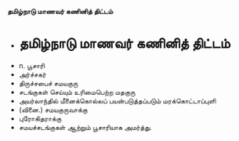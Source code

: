 **தமிழ்நாடு மாணவர் கணினித் திட்டம்**
- # தமிழ்நாடு மாணவர் கணினித் திட்டம்
- n. பூசாரி
- அர்ச்சகர்
- திருச்சபைச் சமயகுரு
- சடங்குகள் செய்யும் உரிமைபெற்ற மதகுரு
- அயர்லாந்தில் மீனைக்கொல்லப் பயன்படுத்தப்படும் மரக்கொட்டாப்புளி
- (வினை.) சமயகுருவாக்கு
- புரோகிதராக்கு
- சமயச்சடங்குகள் ஆற்றும் பூசாரியாக அமர்த்து.

